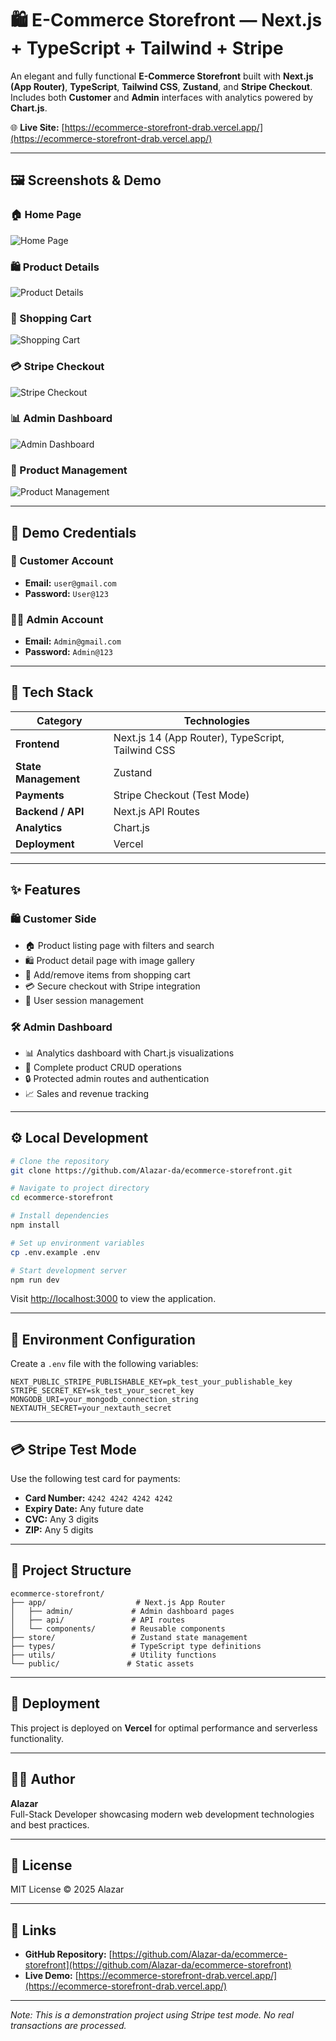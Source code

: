 # 🛍️ E-Commerce Storefront — Next.js + TypeScript + Tailwind + Stripe

An elegant and fully functional **E-Commerce Storefront** built with **Next.js (App Router)**, **TypeScript**, **Tailwind CSS**, **Zustand**, and **Stripe Checkout**.  
Includes both **Customer** and **Admin** interfaces with analytics powered by **Chart.js**.

🌐 **Live Site:** [https://ecommerce-storefront-drab.vercel.app/](https://ecommerce-storefront-drab.vercel.app/)

---

## 🖼️ Screenshots & Demo

### 🏠 Home Page
![Home Page](https://github.com/Alazar-da/ecommerce-storefront/assets/homepage.png)

### 🛍️ Product Details
![Product Details](https://github.com/Alazar-da/ecommerce-storefront/assets/product-details.png)

### 🛒 Shopping Cart
![Shopping Cart](https://github.com/Alazar-da/ecommerce-storefront/assets/cart.png)

### 💳 Stripe Checkout
![Stripe Checkout](https://github.com/Alazar-da/ecommerce-storefront/assets/stripe-checkout.png)

### 📊 Admin Dashboard
![Admin Dashboard](https://github.com/Alazar-da/ecommerce-storefront/assets/admin-dashboard.png)

### 🧰 Product Management
![Product Management](https://github.com/Alazar-da/ecommerce-storefront/assets/admin-products.png)

---

## 🔐 Demo Credentials

### 👤 Customer Account
- **Email:** `user@gmail.com`
- **Password:** `User@123`

### 👨‍💼 Admin Account
- **Email:** `Admin@gmail.com`
- **Password:** `Admin@123`

---

## 🧠 Tech Stack

| Category | Technologies |
|-----------|---------------|
| **Frontend** | Next.js 14 (App Router), TypeScript, Tailwind CSS |
| **State Management** | Zustand |
| **Payments** | Stripe Checkout (Test Mode) |
| **Backend / API** | Next.js API Routes |
| **Analytics** | Chart.js |
| **Deployment** | Vercel |

---

## ✨ Features

### 🛍️ Customer Side
- 🏠 Product listing page with filters and search
- 🛍️ Product detail page with image gallery
- 🛒 Add/remove items from shopping cart
- 💳 Secure checkout with Stripe integration
- 👤 User session management

### 🛠️ Admin Dashboard
- 📊 Analytics dashboard with Chart.js visualizations
- 🧰 Complete product CRUD operations
- 🔒 Protected admin routes and authentication
- 📈 Sales and revenue tracking

---

## ⚙️ Local Development

```bash
# Clone the repository
git clone https://github.com/Alazar-da/ecommerce-storefront.git

# Navigate to project directory
cd ecommerce-storefront

# Install dependencies
npm install

# Set up environment variables
cp .env.example .env

# Start development server
npm run dev
```

Visit [http://localhost:3000](http://localhost:3000) to view the application.

---

## 🔧 Environment Configuration

Create a `.env` file with the following variables:

```env
NEXT_PUBLIC_STRIPE_PUBLISHABLE_KEY=pk_test_your_publishable_key
STRIPE_SECRET_KEY=sk_test_your_secret_key
MONGODB_URI=your_mongodb_connection_string
NEXTAUTH_SECRET=your_nextauth_secret
```

---

## 💳 Stripe Test Mode

Use the following test card for payments:

- **Card Number:** `4242 4242 4242 4242`
- **Expiry Date:** Any future date
- **CVC:** Any 3 digits
- **ZIP:** Any 5 digits

---

## 📁 Project Structure

```
ecommerce-storefront/
├── app/                    # Next.js App Router
│   ├── admin/             # Admin dashboard pages
│   ├── api/               # API routes
│   └── components/        # Reusable components
├── store/                 # Zustand state management
├── types/                 # TypeScript type definitions
├── utils/                 # Utility functions
└── public/               # Static assets
```

---

## 🚀 Deployment

This project is deployed on **Vercel** for optimal performance and serverless functionality.

---

## 👨‍💻 Author

**Alazar**  
Full-Stack Developer showcasing modern web development technologies and best practices.

---

## 📄 License

MIT License © 2025 Alazar

---

## 🔗 Links

- **GitHub Repository:** [https://github.com/Alazar-da/ecommerce-storefront](https://github.com/Alazar-da/ecommerce-storefront)
- **Live Demo:** [https://ecommerce-storefront-drab.vercel.app/](https://ecommerce-storefront-drab.vercel.app/)

---

*Note: This is a demonstration project using Stripe test mode. No real transactions are processed.*